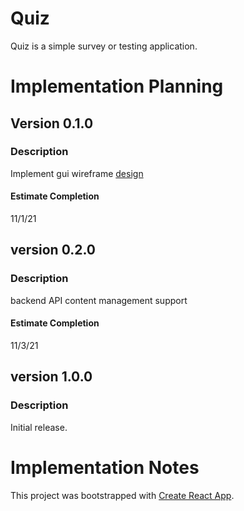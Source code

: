 # Quiz

Quiz is a simple survey or testing application.

# Implementation Planning

## Version 0.1.0
### Description
Implement gui wireframe [design](https://xd.adobe.com/view/7e920d04-a055-4c1e-8dcc-bfc7eb5d69b3-2bc1/)
#### Estimate Completion 
11/1/21

## version 0.2.0
### Description
backend API
content management support
#### Estimate Completion 
11/3/21


## version 1.0.0
### Description
Initial release.

# Implementation Notes

This project was bootstrapped with [Create React App](https://github.com/facebook/create-react-app).

